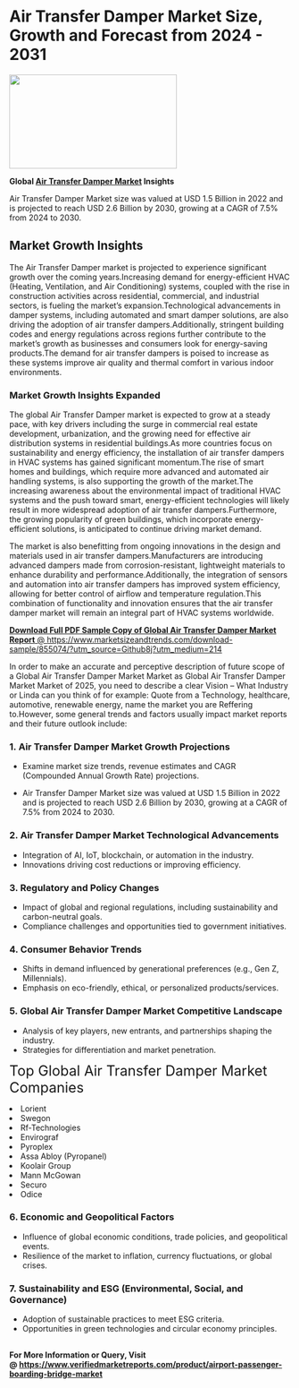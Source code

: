<H1>Air Transfer Damper Market Size, Growth and Forecast from 2024 - 2031</H1><img class="aligncenter size-medium wp-image-584254" src="https://thirdeyenews.in/wp-content/uploads/2024/09/Global-Market-Research-300x168.jpeg" alt="" width="300" height="168" /><p><strong>Global&nbsp;<a href="https://www.marketsizeandtrends.com/download-sample/855074/?utm_source=Github8j?utm_medium=214">Air Transfer Damper Market</a> Insights</strong></p><p>Air Transfer Damper Market size was valued at USD 1.5 Billion in 2022 and is projected to reach USD 2.6 Billion by 2030, growing at a CAGR of 7.5% from 2024 to 2030.</p><p><h2>Market Growth Insights</h2> <p>The Air Transfer Damper market is projected to experience significant growth over the coming years.Increasing demand for energy-efficient HVAC (Heating, Ventilation, and Air Conditioning) systems, coupled with the rise in construction activities across residential, commercial, and industrial sectors, is fueling the market’s expansion.Technological advancements in damper systems, including automated and smart damper solutions, are also driving the adoption of air transfer dampers.Additionally, stringent building codes and energy regulations across regions further contribute to the market’s growth as businesses and consumers look for energy-saving products.The demand for air transfer dampers is poised to increase as these systems improve air quality and thermal comfort in various indoor environments.</p> <p><a href="#"></a></p> <h3>Market Growth Insights Expanded</h3> <p>The global Air Transfer Damper market is expected to grow at a steady pace, with key drivers including the surge in commercial real estate development, urbanization, and the growing need for effective air distribution systems in residential buildings.As more countries focus on sustainability and energy efficiency, the installation of air transfer dampers in HVAC systems has gained significant momentum.The rise of smart homes and buildings, which require more advanced and automated air handling systems, is also supporting the growth of the market.The increasing awareness about the environmental impact of traditional HVAC systems and the push toward smart, energy-efficient technologies will likely result in more widespread adoption of air transfer dampers.Furthermore, the growing popularity of green buildings, which incorporate energy-efficient solutions, is anticipated to continue driving market demand.</p> <p>The market is also benefitting from ongoing innovations in the design and materials used in air transfer dampers.Manufacturers are introducing advanced dampers made from corrosion-resistant, lightweight materials to enhance durability and performance.Additionally, the integration of sensors and automation into air transfer dampers has improved system efficiency, allowing for better control of airflow and temperature regulation.This combination of functionality and innovation ensures that the air transfer damper market will remain an integral part of HVAC systems worldwide.</p> <p><a href="#"></p><p><span class=""><strong>Download Full PDF Sample Copy of Global Air Transfer Damper Market Report</strong> @ <a href="https://www.marketsizeandtrends.com/download-sample/855074/?utm_source=Github8j?utm_medium=214" target="_blank">https://www.marketsizeandtrends.com/download-sample/855074/?utm_source=Github8j?utm_medium=214</a></span></p><p>In order to make an accurate and perceptive description of future scope of a Global&nbsp;Air Transfer Damper Market Market as Global&nbsp;Air Transfer Damper Market Market of 2025, you need to describe a clear Vision &ndash; What Industry or Linda can you think of for example: Quote from a Technology, healthcare, automotive, renewable energy, name the market you are Reffering to.However, some general trends and factors usually impact market reports and their future outlook include:</p><h3>1.&nbsp;<strong>Air Transfer Damper Market Growth Projections</strong></h3><ul><li>Examine market size trends, revenue estimates and CAGR (Compounded Annual Growth Rate) projections.</li><li><p>Air Transfer Damper Market size was valued at USD 1.5 Billion in 2022 and is projected to reach USD 2.6 Billion by 2030, growing at a CAGR of 7.5% from 2024 to 2030.</p></li></ul><h3>2.&nbsp;<strong>Air Transfer Damper Market Technological Advancements</strong></h3><ul><li>Integration of AI, IoT, blockchain, or automation in the industry.</li><li>Innovations driving cost reductions or improving efficiency.</li></ul><h3>3.&nbsp;<strong>Regulatory and Policy Changes</strong></h3><ul><li>Impact of global and regional regulations, including sustainability and carbon-neutral goals.</li><li>Compliance challenges and opportunities tied to government initiatives.</li></ul><h3>4.&nbsp;<strong>Consumer Behavior Trends</strong></h3><ul><li>Shifts in demand influenced by generational preferences (e.g., Gen Z, Millennials).</li><li>Emphasis on eco-friendly, ethical, or personalized products/services.</li></ul><h3>5.&nbsp;<strong>Global Air Transfer Damper Market Competitive Landscape</strong></h3><ul><li>Analysis of key players, new entrants, and partnerships shaping the industry.</li><li>Strategies for differentiation and market penetration.</li></ul><p data-pm-slice="1 1 []"><span style="color: inherit; font-family: inherit; font-size: 25px;">Top Global Air Transfer Damper Market Companies</span></p><div class="" data-test-id=""><p><li>Lorient</li><li> Swegon</li><li> Rf-Technologies</li><li> Envirograf</li><li> Pyroplex</li><li> Assa Abloy (Pyropanel)</li><li> Koolair Group</li><li> Mann McGowan</li><li> Securo</li><li> Odice</li></p></div><h3>6.&nbsp;<strong>Economic and Geopolitical Factors</strong></h3><ul><li>Influence of global economic conditions, trade policies, and geopolitical events.</li><li>Resilience of the market to inflation, currency fluctuations, or global crises.</li></ul><h3>7.&nbsp;<strong>Sustainability and ESG (Environmental, Social, and Governance)</strong></h3><ul><li>Adoption of sustainable practices to meet ESG criteria.</li><li>Opportunities in green technologies and circular economy principles.</li></ul><h2><strong style="font-size: 14px;">For More Information or Query, Visit @&nbsp;</strong><a style="background-color: #ffffff; font-size: 14px;" href="https://www.marketsizeandtrends.com/report/air-transfer-damper-market/" target="_blank">https://www.verifiedmarketreports.com/product/airport-passenger-boarding-bridge-market</a></h2>